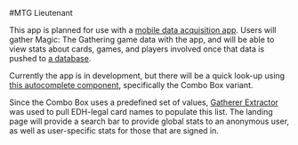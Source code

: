 #MTG Lieutenant

This app is planned for use with a [mobile data acquisition app](#). Users will gather Magic: The Gathering game data with the app, and will be able to view stats about cards, games, and players involved once that data is pushed to [a database](#).

Currently the app is in development, but there will be a quick look-up using [this autocomplete component](https://material-ui.com/components/autocomplete/), specifically the Combo Box variant.

Since the Combo Box uses a predefined set of values, [Gatherer Extractor](https://www.mtgsalvation.com/forums/magic-fundamentals/other-magic-products/third-party-products/337224-mtg-gatherer-extractor-v6-6-database-pics) was used to pull EDH-legal card names to populate this list. The landing page will provide a search bar to provide global stats to an anonymous user, as well as user-specific stats for those that are signed in.
